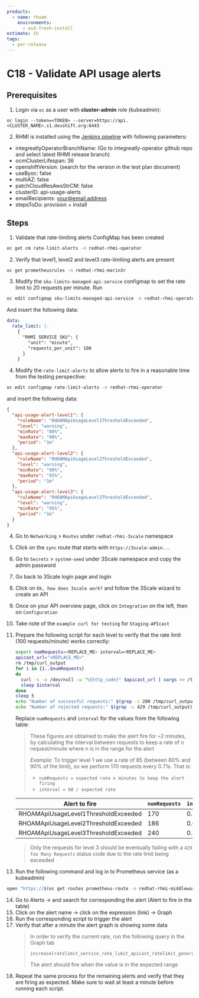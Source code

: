 ```yaml
---
products:
  - name: rhoam
    environments:
      - osd-fresh-install
estimate: 1h
tags:
  - per-release
---
```


# C18 - Validate API usage alerts

## Prerequisites

1. Login via `oc` as a user with **cluster-admin** role (kubeadmin):

```
oc login --token=<TOKEN> --server=https://api.<CLUSTER_NAME>.s1.devshift.org:6443
```

2. RHMI is installed using the [Jenkins pipeline](https://master-jenkins-csb-intly.cloud.paas.psi.redhat.com/job/ManagedAPI/job/managed-api-install-master/build?delay=0sec) with following parameters:

- integreatlyOperatorBranchName: (Go to integreatly-operator github repo and select latest RHMI release branch)
- ocmClusterLifespan: 36
- openshiftVersion: (search for the version in the test plan document)
- useByoc: false
- multiAZ: false
- patchCloudResAwsStrCM: false
- clusterID: api-usage-alerts
- emailRecipients: <your@email.address>
- stepsToDo: provision + install

## Steps

1. Validate that rate-limiting alerts ConfigMap has been created

```sh
oc get cm rate-limit-alerts -n redhat-rhmi-operator
```

2. Verify that level1, level2 and level3 rate-limiting alerts are present

```sh
oc get prometheusrules -n redhat-rhmi-marin3r
```

3. Modify the `sku-limits-managed-api-service` configmap to set the rate limit to 20 requests per minute.
   Run

```sh
oc edit configmap sku-limits-managed-api-service -n redhat-rhmi-operator
```

And insert the following data:

```yaml
data:
  rate_limit: |-
    {
      "RHMI SERVICE SKU": {
        "unit": "minute",
        "requests_per_unit": 100
      }
    }
```

4. Modify the `rate-limit-alerts` to allow alerts to fire in a reasonable time from the testing perspective:

```sh
oc edit configmap rate-limit-alerts -n redhat-rhmi-operator
```

and insert the following data:

```json
{
  "api-usage-alert-level1": {
    "ruleName": "RHOAMApiUsageLevel1ThresholdExceeded",
    "level": "warning",
    "minRate": "80%",
    "maxRate": "90%",
    "period": "1m"
  },
  "api-usage-alert-level2": {
    "ruleName": "RHOAMApiUsageLevel2ThresholdExceeded",
    "level": "warning",
    "minRate": "90%",
    "maxRate": "95%",
    "period": "1m"
  },
  "api-usage-alert-level3": {
    "ruleName": "RHOAMApiUsageLevel3ThresholdExceeded",
    "level": "warning",
    "minRate": "95%",
    "period": "1m"
  }
}
```

4. Go to `Networking` > `Routes` under `redhat-rhmi-3scale` namespace
5. Click on the `zync` route that starts with `https://3scale-admin...`
6. Go to `Secrets` > `system-seed` under 3Scale namespace and copy the admin password
7. Go back to 3Scale login page and login
8. Click on `Ok, how does 3scale work?` and follow the 3Scale wizard to create an API
9. Once on your API overview page, click on `Integration` on the left, then on `Configuration`
10. Take note of the `example curl for testing` for `Staging-APIcast`
11. Prepare the following script for each level to verify that the rate limit (100 requests/minute) works correctly:

    ```sh
    export numRequests=<REPLACE_ME> interval=<REPLACE_ME>
    apicast_url="<REPLACE_ME>"
    rm /tmp/curl_output
    for i in {1..$numRequests}
    do
      curl -s -o /dev/null -w "%{http_code}" $apicast_url | xargs >> /tmp/curl_output &
      sleep $interval
    done
    sleep 5
    echo "Number of successful requests:" $(grep -c 200 /tmp/curl_output)
    echo "Number of rejected requests:" $(grep -c 429 /tmp/curl_output)
    ```

    Replace `numRequests` and `interval` for the values from the following table:

    > These figures are obtained to make the alert fire for ~2 minutes, by calculating
    > the interval between requests to keep a rate of n request/minute where n
    > is in the range for the alert
    >
    > _Example_: To trigger level 1 we use a rate of 85 (between 80% and 90% of the limit),
    > so we perform 170 requests every 0.71s. That is:
    >
    > - `numRequests = expected rate x minutes to keep the alert firing`
    > - `interval = 60 / expected rate`

    | Alert to fire                        | `numRequests` | `interval` |
    | ------------------------------------ | ------------- | ---------- |
    | RHOAMApiUsageLevel1ThresholdExceeded | 170           | 0.71       |
    | RHOAMApiUsageLevel2ThresholdExceeded | 186           | 0.645      |
    | RHOAMApiUsageLevel3ThresholdExceeded | 240           | 0.5        |

    > Only the requests for level 3 should be eventually failing with a `429 Too Many Requests` status code
    > due to the rate limit being exceeded

13) Run the following command and log in to Prometheus service (as a kubeadmin)

```sh
open "https://$(oc get routes prometheus-route -n redhat-rhmi-middleware-monitoring-operator -o jsonpath='{.spec.host}')"
```

14. Go to Alerts -> and search for corresponding the alert (Alert to fire in the table)
15. Click on the alert name -> click on the expression (link) -> Graph
16. Run the corresponding script to trigger the alert
17. Verify that after a minute the alert graph is showing some data
    > In order to verify the current rate, run the following query in the Graph tab
    >
    > ```
    > increase(ratelimit_service_rate_limit_apicast_ratelimit_generic_key_slowpath_total_hits[1m]))
    > ```
    >
    > The alert should fire when the value is in the expected range
18. Repeat the same process for the remaining alerts and verify that they are firing as expected. Make sure to wait at least a minute before running each script.
